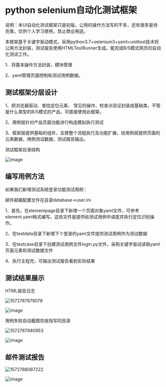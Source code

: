 # **python selenium自动化测试框架**

说明：本UI自动化测试框架只是初版，公用的操作方法写的不多，还有很多是待完善。仅供个人学习使用，禁止商业用途。

本框架基于关键字驱动模式，采用python3.7+selenium3+yaml+unittest技术将公用方法封装，测试报告使用HTMLTestRunner生成。能完成B/S模式网页的自动化测试工作。

1、将基本操作方法封装，模块管理

2、yaml管理页面控制和测试用例数据。

## 测试框架分层设计

1、把浏览器驱动、查找定位元素、 常见的操作、检查点验证封装成基础类，不管是什么类型的B/S模式的产品，可直接使用此框架。

2、用例层针对产品页面功能进行构造模拟执行测试

3、框架层提供基础的组件，支撑整个流程执行及功能扩展，给用例层提供页面的元素数据，用例测试数据，测试报告输出。

测试框架目录结构

![image](https://github.com/dream61/1572787042103.png)



## 编写用例方法

如果我们新增测试系统登录功能测试用例：

邮件邮箱配置文件在目录database->user.ini

1、首先，在elementpage目录下新增一个页面对象yaml文件，可参考element.yaml格式编写。这些文件是提供给测试用例中调度并执行定位识别操作。

2、在testdata目录下新增下个登录的yaml文件提供测试用例作为测试数据

3、在testcase目录下创建测试用例文件login.py文件，采购关键字驱动读取yaml页面元素和测试数据文件

4、执行主程充，可输出测试报告看到实际结果

## 测试结果展示

HTML报告日志

![1572787879078](C:\Users\ASUS\AppData\Roaming\Typora\typora-user-images\1572787879078.png)

![image](https://github.com/dream61/1572787879078.png)

用例失败自动截图存放指写的目录

![1572787940953](C:\Users\ASUS\AppData\Roaming\Typora\typora-user-images\1572787940953.png)

![image](https://github.com/dream61/1572787879078.png)

## 邮件测试报告

![1572788087222](C:\Users\ASUS\AppData\Roaming\Typora\typora-user-images\1572788087222.png)


![image](https://github.com/dream61/1572788087222.png)

